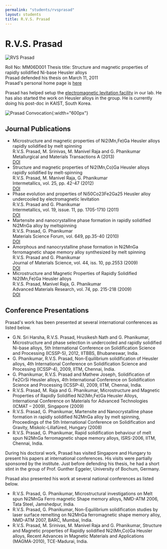```yaml
---
permalink: "students/rvsprasad"
layout: students
title: R.V.S. Prasad
---
```


# R.V.S. Prasad 

![RVS Prasad](/gphani/assets/images/rvsprasad.jpg)

Roll No: MM06D001
Thesis title: Structure and magnetic properties of rapidly solidified Ni-base Heusler alloys  
Prasad defended his thesis on March 11, 2011  
Prasad's personal home page is [here](http://prasadiit.weebly.com/)

Prasad has helped setup the [electromagnetic levitation facility](/gphani/eml2.html) in our lab. He has also started the work on Heusler alloys in the group. He is currently doing his post-doc in KAIST, South Korea.

![Prasad Convocation](/gphani/assets/images/prasadconvo.jpg){:width="600px"}

## Journal Publications 

  - Microstructure and magnetic properties of Ni2(Mn,Fe)Ga Heusler alloys rapidly solidified by melt spinning   
 R.V.S. Prasad, M. Srinivas, M. Manivel Raja and G. Phanikumar   
 Metallurgical and Materials Transactions A (2013)   
[DOI](http://dx.doi.org/10.1007/s11661-013-2124-x) 
  - Structure and magnetic properties of Ni2(Mn,Co)Ga Heusler alloys rapidly solidified by melt-spinning   
R.V.S. Prasad, M. Manivel Raja, G. Phanikumar   
Intermetallics, vol. 25, pp. 42-47 (2012)   
[DOI](http://dx.doi.org/10.1016/j.intermet.2012.02.012)
  - Phase evolution and properties of Ni50Co23Fe2Ga25 Heusler alloy undercooled by electromagnetic levitation   
R.V.S. Prasad and G. Phanikumar   
Intermetallics, vol. 19, issue. 11, pp. 1705-1710 (2011)   
[DOI](http://dx.doi.org/10.1016/j.intermet.2011.07.009)
  - Martensite and nanocrystalline phase formation in rapidly solidified Ni2MnGa alloy by meltspinning    
R.V.S. Prasad, G. Phanikumar   
Materials Science Forum, vol. 649, pp.35-40 (2010)   
[DOI](http://www.scientific.net/MSF.649.35)
  - Amorphous and nanocrystalline phase formation in Ni2MnGa ferromagnetic shape memory alloy synthesized by melt spinning   
R.V.S. Prasad and G. Phanikumar   
Journal of Materials Science, vol. 44, iss. 10, pp.2553 (2009)   
[DOI](http://dx.doi.org/10.1007/s10853-009-3333-y)
  - Microstructure and Magnetic Properties of Rapidly Solidified Ni2(Mn,Fe)Ga Heusler alloys   
R.V.S. Prasad, Manivel Raja, G. Phanikumar   
Advanced Materials Research, vol. 74, pp. 215-218 (2009)   
[DOI](http://www.scientific.net/AMR.74.215)

## Conference Presentations 

Prasad's work has been presented at several international conferences as listed below.

  - G.N. Sri Harsha, R.V.S. Prasad, Hrusikesh Nath and G. Phanikumar, Microstructure and phase selection in undercooled and rapidly solidified Ni-base alloys, 5th International Conference on Solidification Science and Processing (ICSSP-5), 2012, IITBBS, Bhubaneswar, India.
  - G. Phanikumar, R.V.S. Prasad, Non-Equilibrium solidification of Heusler alloys, 4th International Conference on Solidification Science and Processing (ICSSP-4), 2009, IITM, Chennai, India.
  - G. Phanikumar, R.V.S. Prasad and Mathew Joseph, Solidification of Fe2CrSi Heusler alloys, 4th International Conference on Solidification Science and Processing (ICSSP-4), 2009, IITM, Chennai, India.
  - R.V.S. Prasad, M. Raja and G. Phanikumar, Microstructure and Magnetic Properties of Rapidly Solidified Ni2(Mn,Fe)Ga Heusler Alloys, International Conference on Materials for Advanced Technologies (ICMAT – 2009), Singapore (2009)
  - R.V.S. Prasad, G. Phanikumar, Martensite and Nanocrystalline phase formation in rapidly solidified Ni2MnGa alloy by melt spinning, Proceedings of the 5th International Conference on Solidification and Gravity, Miskolc-Lillafüred, Hungary (2008)
  - R.V.S. Prasad, G. Phanikumar, Rapid solidification behaviour of melt spun Ni2MnGa ferromagnetic shape memory alloys, ISRS-2006, IITM, Chennai, India.

During his doctoral work, Prasad has visited Singapore and Hungary to present his papers at international conferences. His visits were partially sponsored by the institute. Just before defending his thesis, he had a short stint in the group of Prof. Gunther Eggeler, University of Bochum, Germany.

Prasad also presented his work at several national conferences as listed below.

  - R.V.S. Prasad, G. Phanikumar, Microstructural investigations on Melt spun Ni2MnGa Ferro magnetic Shape memory alloys, NMD-ATM 2006, Tata Steel, Jamshedpur, India.
  - R.V.S. Prasad, G. Phanikumar, Non-Equilibrium solidification studies by laser surface remelting on Ni2MnGa ferromagnetic shape memory alloy, NMD-ATM 2007, BARC, Mumbai, India.
  - R.V.S. Prasad, M. Srinivas, M. Manivel Raja and G. Phanikumar, Structure and Magnetic properties of Rapidly solidified Ni2(Mn,Co)Ga Heusler alloys, Recent Advances in Magnetic Materials and Applications (MAGMA-2010), TCE-Madurai, India.


